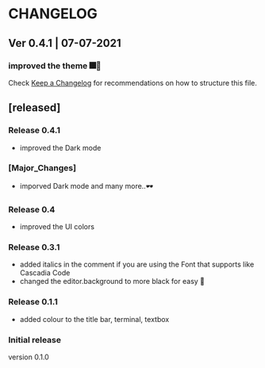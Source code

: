 # CHANGELOG
## Ver 0.4.1 | 07-07-2021
### improved the theme 🎆🎉

Check [Keep a Changelog](http://keepachangelog.com/) for recommendations on how to structure this file.

## [released]
### Release 0.4.1
* improved the Dark mode 
### [Major_Changes]
* imporved Dark mode and many more..🕶
### Release 0.4
* improved the UI colors
### Release 0.3.1
* added italics in the comment if you are using the Font that supports like Cascadia Code
* changed the editor.background to more black for easy 📖

### Release 0.1.1
- added colour to the title bar, terminal, textbox

### Initial release
version 0.1.0